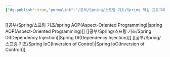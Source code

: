 ```yaml
---
{"dg-publish":true,"permalink":"/공부/Spring/스프링 기초/Spring 핵심 프로그래밍 모델/","dgPassFrontmatter":true}
---
```


[[공부/Spring/스프링 기초/spring AOP(Aspect-Oriented Programming)\|spring AOP(Aspect-Oriented Programming)]]
[[공부/Spring/스프링 기초/Spring DI(Dependency Injection)\|Spring DI(Dependency Injection)]]
[[공부/Spring/스프링 기초/Spring IoC(Inversion of Control)\|Spring IoC(Inversion of Control)]]